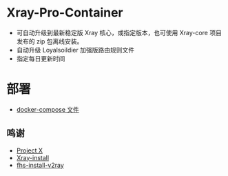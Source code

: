 # Xray-Pro-Container

- 可自动升级到最新稳定版 Xray 核心，或指定版本，也可使用 Xray-core 项目发布的 zip 包离线安装。
- 自动升级 Loyalsoildier 加强版路由规则文件
- 指定每日更新时间

# 部署

- [docker-compose 文件](https://github.com/wy580477/Xray-Pro-Container/blob/main/docker-compose.yml)

## 鸣谢

- [Project X](https://github.com/XTLS/Xray-core)
- [Xray-install](https://github.com/XTLS/Xray-install)
- [fhs-install-v2ray](https://github.com/v2fly/fhs-install-v2ray)

